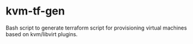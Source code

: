 # kvm-tf-gen
Bash script to generate terraform script for provisioning virtual machines based on kvm/libvirt plugins.
